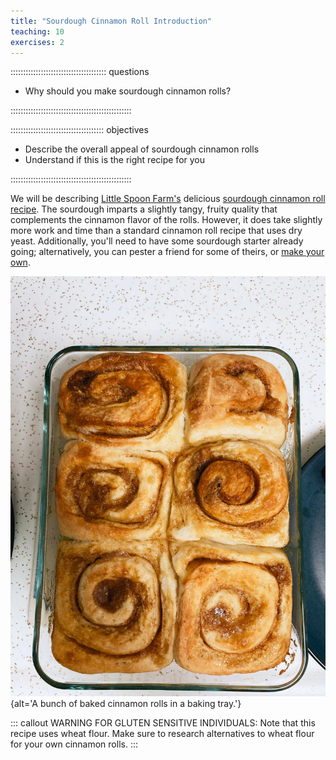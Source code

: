 ```yaml
---
title: "Sourdough Cinnamon Roll Introduction"
teaching: 10
exercises: 2
---
```


:::::::::::::::::::::::::::::::::::::: questions 

- Why should you make sourdough cinnamon rolls?

::::::::::::::::::::::::::::::::::::::::::::::::

::::::::::::::::::::::::::::::::::::: objectives

- Describe the overall appeal of sourdough cinnamon rolls
- Understand if this is the right recipe for you

::::::::::::::::::::::::::::::::::::::::::::::::

We will be describing [Little Spoon Farm's](https://littlespoonsfarm.com/) delicious [sourdough cinnamon roll recipe](https://littlespoonfarm.com/sourdough-cinnamon-rolls/). The sourdough imparts a slightly tangy, fruity quality that complements the cinnamon flavor of the rolls. However, it does take slightly more work and time than a standard cinnamon roll recipe that uses dry yeast. Additionally, you'll need to have some sourdough starter already going; alternatively, you can pester a friend for some of theirs, or [make your own](https://www.kingarthurbaking.com/recipes/sourdough-starter-recipe).

![](fig/cinnamon-rolls-out-of-the-oven.jpg){alt='A bunch of baked cinnamon rolls in a baking tray.'}

::: callout
WARNING FOR GLUTEN SENSITIVE INDIVIDUALS:
Note that this recipe uses wheat flour. Make sure to research alternatives to wheat flour for your own cinnamon rolls.
:::
